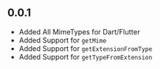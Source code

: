 ## 0.0.1

* Added All MimeTypes for Dart/Flutter
* Added Support for `getMime`
* Added Support for `getExtensionFromType`
* Added Support for `getTypeFromExtension`
